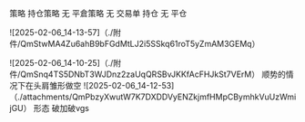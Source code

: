 
策略
持仓策略
无
平倉策略
无
交易单
持仓
无
平仓

![2025-02-06_14-13-57]（./附件/QmStwMA4Zu6ahB9bFGdMtLJ2i5SSkq61roT5yZmAM3GEMq）

![2025-02-06_14-10-25]（./附件/QmSnq4TS5DNbT3WJDnz2zaUqQRSBvJKKfAcFHJkSt7VErM）
顺势的情况下在头肩雏形做空
![2025-02-06_14-12-53]（./attachments/QmPbzyXwutW7K7DXDDVyENZkjmfHMpCBymhkVuUzWmijGU）
形态 破加破vgs